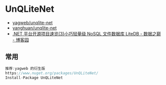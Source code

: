 # UnQLiteNet

- [yagweb/unqlite-net](https://github.com/yagweb/unqlite-net)
- [yanghuan/unqlite-net](https://github.com/yanghuan/unqlite-net)
- [.NET 平台开源项目速览(3)小巧轻量级 NoSQL 文件数据库 LiteDB - 数据之巅 - 博客园](https://www.cnblogs.com/asxinyu/p/dotnet_opensource_project_litedb.html)

## 常用

```c#
推荐:yagweb 的衍生版
https://www.nuget.org/packages/UnQLiteNet/
Install-Package UnQLiteNet
```
